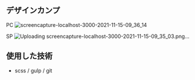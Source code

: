 ## デザインカンプ
PC
![screencapture-localhost-3000-2021-11-15-09_36_14](https://user-images.githubusercontent.com/76928095/141705683-b91f04a1-5a03-43cc-8244-a73c4b03c5e5.png)


SP
![Uploading screencapture-localhost-3000-2021-11-15-09_35_03.png…]()

## 使用した技術
- scss / gulp / git
